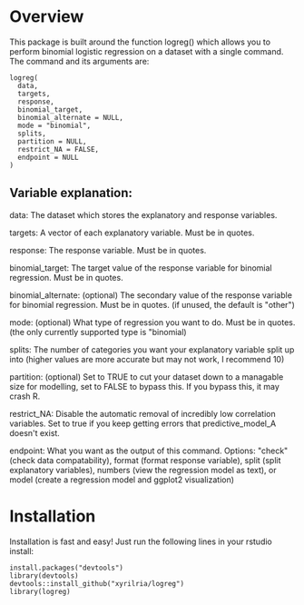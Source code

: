 # Overview

This package is built around the function logreg() which allows you to perform binomial logistic regression on a dataset with a single command. The command and its arguments are:

```{r}
logreg(
  data,
  targets,
  response,
  binomial_target,
  binomial_alternate = NULL,
  mode = "binomial",
  splits,
  partition = NULL,
  restrict_NA = FALSE,
  endpoint = NULL
)
```

## Variable explanation:

data:
The dataset which stores the explanatory and response variables.

targets:
A vector of each explanatory variable. Must be in quotes.

response:
The response variable. Must be in quotes.

binomial_target:
The target value of the response variable for binomial regression. Must be in quotes.

binomial_alternate:
(optional) The secondary value of the response variable for binomial regression. Must be in quotes. (if unused, the default is "other")

mode:
(optional) What type of regression you want to do. Must be in quotes. (the only currently supported type is "binomial)

splits:
The number of categories you want your explanatory variable split up into (higher values are more accurate but may not work, I recommend 10)

partition:
(optional) Set to TRUE to cut your dataset down to a managable size for modelling, set to FALSE to bypass this. If you bypass this, it may crash R.

restrict_NA:
Disable the automatic removal of incredibly low correlation variables. Set to true if you keep getting errors that predictive_model_A doesn't exist.

endpoint:
What you want as the output of this command. Options: "check" (check data compatability), format (format response variable), split (split explanatory variables), numbers (view the regression model as text), or model (create a regression model and ggplot2 visualization)


# Installation

Installation is fast and easy! Just run the following lines in your rstudio install:

```{r}
install.packages("devtools")
library(devtools)
devtools::install_github("xyrilria/logreg")
library(logreg)
```
